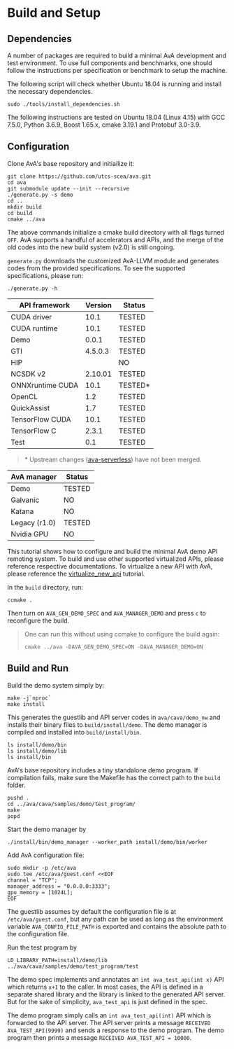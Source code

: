 Build and Setup
===============

## Dependencies

A number of packages are required to build a minimal AvA development and
test environment. To use full components and benchmarks, one should follow
the instructions per specification or benchmark to setup the machine.

The following script will check whether Ubuntu 18.04 is running and install
the necessary dependencies.

```shell
sudo ./tools/install_dependencies.sh
```

The following instructions are tested on Ubuntu 18.04 (Linux 4.15) with
GCC 7.5.0, Python 3.6.9, Boost 1.65.x, cmake 3.19.1 and Protobuf 3.0-3.9.

## Configuration

Clone AvA's base repository and initiailize it:

```shell
git clone https://github.com/utcs-scea/ava.git
cd ava
git submodule update --init --recursive
./generate.py -s demo
cd ..
mkdir build
cd build
cmake ../ava
```

The above commands initialize a cmake build directory with all flags turned
`OFF`. AvA supports a handful of accelerators and APIs, and the merge of the
old codes into the new build system (v2.0) is still ongoing.

`generate.py` downloads the customized AvA-LLVM module and generates codes
from the provided specifications. To see the supported specifications, please
run:

```shell
./generate.py -h
```

| API framework    | Version | Status   |
| ---------------- | ------- | -------- |
| CUDA driver      | 10.1    | TESTED   |
| CUDA runtime     | 10.1    | TESTED   |
| Demo             | 0.0.1   | TESTED   |
| GTI              | 4.5.0.3 | TESTED   |
| HIP              |         | NO       |
| NCSDK v2         | 2.10.01 | TESTED   |
| ONNXruntime CUDA | 10.1    | TESTED\* |
| OpenCL           | 1.2     | TESTED   |
| QuickAssist      | 1.7     | TESTED   |
| TensorFlow CUDA  | 10.1    | TESTED   |
| TensorFlow C     | 2.3.1   | TESTED   |
| Test             | 0.1     | TESTED   |

> \* Upstream changes ([ava-serverless](https://github.com/photoszzt/ava-serverless)) have not been merged.

| AvA manager   | Status |
| ------------- | ------ |
| Demo          | TESTED |
| Galvanic      | NO |
| Katana        | NO |
| Legacy (r1.0) | TESTED |
| Nvidia GPU    | NO |

This tutorial shows how to configure and build the minimal AvA demo API
remoting system. To build and use other supported virtualized APIs, please
reference respective documentations. To virtualize a new API with AvA, please
reference the [virtualize_new_api](virtualize_new_api.md) tutorial.

In the `build` directory, run:

```shell
ccmake .
```

Then turn on `AVA_GEN_DEMO_SPEC` and `AVA_MANAGER_DEMO` and press `c` to
reconfigure the build.

> One can run this without using ccmake to configure the build again:
>
> ```shell
> cmake ../ava -DAVA_GEN_DEMO_SPEC=ON -DAVA_MANAGER_DEMO=ON
> ```

## Build and Run

Build the demo system simply by:

```shell
make -j`nproc`
make install
```

This generates the guestlib and API server codes in `ava/cava/demo_nw` and
installs their binary files to `build/install/demo`. The demo manager is
compiled and installed into `build/install/bin`.

```shell
ls install/demo/bin
ls install/demo/lib
ls install/bin
```

AvA's base repository includes a tiny standalone demo program. If compilation fails,
make sure the Makefile has the correct path to the `build` folder.

```shell
pushd .
cd ../ava/cava/samples/demo/test_program/
make
popd
```

Start the demo manager by

```shell
./install/bin/demo_manager --worker_path install/demo/bin/worker
```

Add AvA configuration file:
```
sudo mkdir -p /etc/ava
sudo tee /etc/ava/guest.conf <<EOF
channel = "TCP";
manager_address = "0.0.0.0:3333";
gpu_memory = [1024L];
EOF
```
The guestlib assumes by default the configuration file is at `/etc/ava/guest.conf`,
but any path can be used as long as the environment variable `AVA_CONFIG_FILE_PATH`
is exported and contains the absolute path to the configuration file.


Run the test program by

```shell
LD_LIBRARY_PATH=install/demo/lib ../ava/cava/samples/demo/test_program/test
```

The demo spec implements and annotates an `int ava_test_api(int x)` API which
returns `x+1` to the caller. In most cases, the API is defined in a separate
shared library and the library is linked to the generated API server. But for
the sake of simplicity, `ava_test_api` is just defined in the spec.

The demo program simply calls an `int ava_test_api(int)` API which is forwarded
to the API server. The API server prints a message `RECEIVED AVA_TEST_API(9999)`
and sends a response to the demo program. The demo program then prints a message
`RECEIVED AVA_TEST_API = 10000`.
